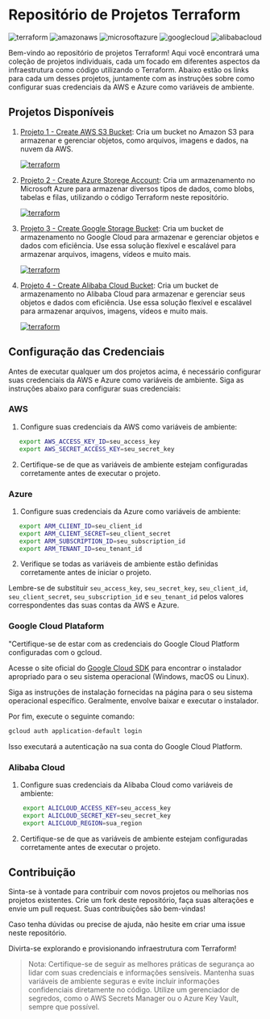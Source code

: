# Repositório de Projetos Terraform

![terraform](https://img.shields.io/badge/-terraform-white?style=for-the-badge&logo=terraform&color=7B42BC&logoColor=white)
![amazonaws](https://img.shields.io/badge/-Amazon_AWS-white?style=for-the-badge&logo=amazonaws&color=232F3E&logoColor=white)
![microsoftazure](https://img.shields.io/badge/-Microsoft_Azure-white?style=for-the-badge&logo=microsoftazure&color=0078D7&logoColor=white)
![googlecloud](https://img.shields.io/badge/-Google_Cloud_Platform-white?style=for-the-badge&logo=googlecloud&color=0078D7&logoColor=white)
![alibabacloud](https://img.shields.io/badge/-Alibaba_Cloud-white?style=for-the-badge&logo=alibabacloud&color=FF6A00&logoColor=white)

Bem-vindo ao repositório de projetos Terraform! Aqui você encontrará uma coleção de projetos individuais, cada um focado em diferentes aspectos da infraestrutura como código utilizando o Terraform. Abaixo estão os links para cada um desses projetos, juntamente com as instruções sobre como configurar suas credenciais da AWS e Azure como variáveis de ambiente.

## Projetos Disponíveis

1. [Projeto 1 - Create AWS S3 Bucket](./Create_AWS_S3_Bucket): Cria um bucket no Amazon S3 para armazenar e gerenciar objetos, como arquivos, imagens e dados, na nuvem da AWS.

    [![terraform](https://img.shields.io/badge/-Código_Terraform-white?style=for-the-badge&logo=terraform&color=7B42BC&logoColor=white)](./Create_AWS_S3_Bucket/readme.md)

2. [Projeto 2 - Create Azure Storege Account](./Create_Azure_Storege_Account): Cria um armazenamento no Microsoft Azure para armazenar diversos tipos de dados, como blobs, tabelas e filas, utilizando o código Terraform neste repositório.

    [![terraform](https://img.shields.io/badge/-Código_Terraform-white?style=for-the-badge&logo=terraform&color=7B42BC&logoColor=white)](./Create_Azure_Storege_Account/readme.md)

3. [Projeto 3 - Create Google Storage Bucket](./Create_Google_Storage_Bucket): Cria um bucket de armazenamento no Google Cloud para armazenar e gerenciar objetos e dados com eficiência. Use essa solução flexível e escalável para armazenar arquivos, imagens, vídeos e muito mais.

    [![terraform](https://img.shields.io/badge/-Código_Terraform-white?style=for-the-badge&logo=terraform&color=7B42BC&logoColor=white)](./Create_Google_Storage_Bucket/readme.md)

4. [Projeto 4 - Create Alibaba Cloud Bucket](./Create_Alibaba_Cloud_Bucket): Cria um bucket de armazenamento no Alibaba Cloud para armazenar e gerenciar seus objetos e dados com eficiência. Use essa solução flexível e escalável para armazenar arquivos, imagens, vídeos e muito mais.

    [![terraform](https://img.shields.io/badge/-Código_Terraform-white?style=for-the-badge&logo=terraform&color=7B42BC&logoColor=white)](./Create_Alibaba_Cloud_Bucket/readme.md)

## Configuração das Credenciais

Antes de executar qualquer um dos projetos acima, é necessário configurar suas credenciais da AWS e Azure como variáveis de ambiente. Siga as instruções abaixo para configurar suas credenciais:

### AWS

1. Configure suas credenciais da AWS como variáveis de ambiente:
```bash
   export AWS_ACCESS_KEY_ID=seu_access_key
   export AWS_SECRET_ACCESS_KEY=seu_secret_key
```

2. Certifique-se de que as variáveis de ambiente estejam configuradas corretamente antes de executar o projeto.

### Azure

1. Configure suas credenciais da Azure como variáveis de ambiente:
```bash
   export ARM_CLIENT_ID=seu_client_id
   export ARM_CLIENT_SECRET=seu_client_secret
   export ARM_SUBSCRIPTION_ID=seu_subscription_id
   export ARM_TENANT_ID=seu_tenant_id
```
2. Verifique se todas as variáveis de ambiente estão definidas corretamente antes de iniciar o projeto.

Lembre-se de substituir `seu_access_key`, `seu_secret_key`, `seu_client_id`, `seu_client_secret`, `seu_subscription_id` e `seu_tenant_id` pelos valores correspondentes das suas contas da AWS e Azure.

### Google Cloud Plataform

"Certifique-se de estar com as credenciais do Google Cloud Platform configuradas com o gcloud.

Acesse o site oficial do [Google Cloud SDK](https://cloud.google.com/sdk/docs/install?hl=pt-br) para encontrar o instalador apropriado para o seu sistema operacional (Windows, macOS ou Linux).

Siga as instruções de instalação fornecidas na página para o seu sistema operacional específico. Geralmente, envolve baixar e executar o instalador.

Por fim, execute o seguinte comando:
```bash
gcloud auth application-default login
```
Isso executará a autenticação na sua conta do Google Cloud Platform.


### Alibaba Cloud

1. Configure suas credenciais da Alibaba Cloud como variáveis de ambiente:
```bash
    export ALICLOUD_ACCESS_KEY=seu_access_key
    export ALICLOUD_SECRET_KEY=seu_secret_key
    export ALICLOUD_REGION=sua_region
```

2. Certifique-se de que as variáveis de ambiente estejam configuradas corretamente antes de executar o projeto.
## Contribuição

Sinta-se à vontade para contribuir com novos projetos ou melhorias nos projetos existentes. Crie um fork deste repositório, faça suas alterações e envie um pull request. Suas contribuições são bem-vindas!

Caso tenha dúvidas ou precise de ajuda, não hesite em criar uma issue neste repositório.

Divirta-se explorando e provisionando infraestrutura com Terraform!

> Nota: Certifique-se de seguir as melhores práticas de segurança ao lidar com suas credenciais e informações sensíveis. Mantenha suas variáveis de ambiente seguras e evite incluir informações confidenciais diretamente no código. Utilize um gerenciador de segredos, como o AWS Secrets Manager ou o Azure Key Vault, sempre que possível.
